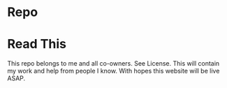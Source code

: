 # Repo

# Read This

This repo belongs to me and all co-owners. See License.
This will contain my work and help from people I know.
With hopes this website will be live ASAP.
